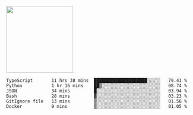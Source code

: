 <img height="180em" src="https://github-readme-stats.vercel.app/api?username=toadkarter&show_icons=true&hide_border=true&&count_private=true&include_all_commits=true" />

<!--START_SECTION:waka-->

```text
TypeScript       11 hrs 38 mins  ████████████████████░░░░░   79.41 %
Python           1 hr 16 mins    ██▒░░░░░░░░░░░░░░░░░░░░░░   08.74 %
JSON             34 mins         █░░░░░░░░░░░░░░░░░░░░░░░░   03.94 %
Bash             28 mins         ▓░░░░░░░░░░░░░░░░░░░░░░░░   03.23 %
GitIgnore file   13 mins         ▒░░░░░░░░░░░░░░░░░░░░░░░░   01.56 %
Docker           9 mins          ▒░░░░░░░░░░░░░░░░░░░░░░░░   01.05 %
```

<!--END_SECTION:waka-->
